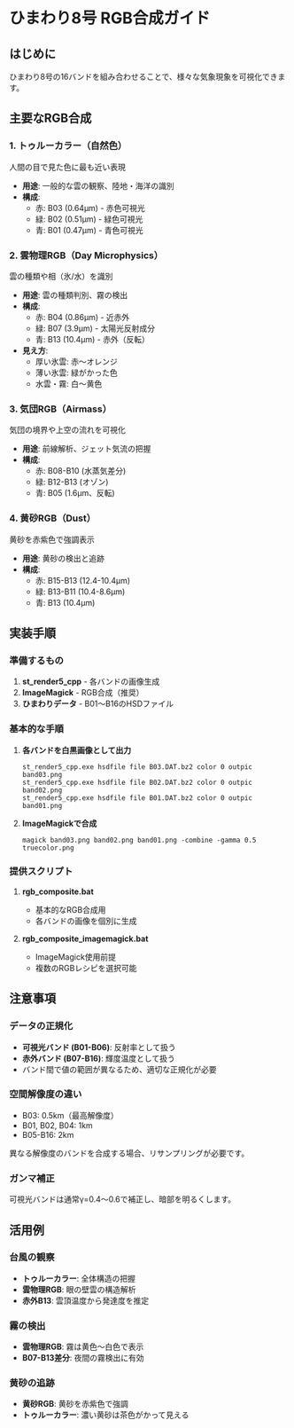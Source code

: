 # ひまわり8号 RGB合成ガイド

## はじめに
ひまわり8号の16バンドを組み合わせることで、様々な気象現象を可視化できます。

## 主要なRGB合成

### 1. トゥルーカラー（自然色）
人間の目で見た色に最も近い表現
- **用途**: 一般的な雲の観察、陸地・海洋の識別
- **構成**:
  - 赤: B03 (0.64μm) - 赤色可視光
  - 緑: B02 (0.51μm) - 緑色可視光  
  - 青: B01 (0.47μm) - 青色可視光

### 2. 雲物理RGB（Day Microphysics）
雲の種類や相（氷/水）を識別
- **用途**: 雲の種類判別、霧の検出
- **構成**:
  - 赤: B04 (0.86μm) - 近赤外
  - 緑: B07 (3.9μm) - 太陽光反射成分
  - 青: B13 (10.4μm) - 赤外（反転）
- **見え方**:
  - 厚い氷雲: 赤～オレンジ
  - 薄い氷雲: 緑がかった色
  - 水雲・霧: 白～黄色

### 3. 気団RGB（Airmass）
気団の境界や上空の流れを可視化
- **用途**: 前線解析、ジェット気流の把握
- **構成**:
  - 赤: B08-B10 (水蒸気差分)
  - 緑: B12-B13 (オゾン)
  - 青: B05 (1.6μm、反転)

### 4. 黄砂RGB（Dust）
黄砂を赤紫色で強調表示
- **用途**: 黄砂の検出と追跡
- **構成**:
  - 赤: B15-B13 (12.4-10.4μm)
  - 緑: B13-B11 (10.4-8.6μm)
  - 青: B13 (10.4μm)

## 実装手順

### 準備するもの
1. **st_render5_cpp** - 各バンドの画像生成
2. **ImageMagick** - RGB合成（推奨）
3. **ひまわりデータ** - B01～B16のHSDファイル

### 基本的な手順

1. **各バンドを白黒画像として出力**
   ```
   st_render5_cpp.exe hsdfile file B03.DAT.bz2 color 0 outpic band03.png
   st_render5_cpp.exe hsdfile file B02.DAT.bz2 color 0 outpic band02.png
   st_render5_cpp.exe hsdfile file B01.DAT.bz2 color 0 outpic band01.png
   ```

2. **ImageMagickで合成**
   ```
   magick band03.png band02.png band01.png -combine -gamma 0.5 truecolor.png
   ```

### 提供スクリプト

1. **rgb_composite.bat**
   - 基本的なRGB合成用
   - 各バンドの画像を個別に生成

2. **rgb_composite_imagemagick.bat**
   - ImageMagick使用前提
   - 複数のRGBレシピを選択可能

## 注意事項

### データの正規化
- **可視光バンド (B01-B06)**: 反射率として扱う
- **赤外バンド (B07-B16)**: 輝度温度として扱う
- バンド間で値の範囲が異なるため、適切な正規化が必要

### 空間解像度の違い
- B03: 0.5km（最高解像度）
- B01, B02, B04: 1km
- B05-B16: 2km

異なる解像度のバンドを合成する場合、リサンプリングが必要です。

### ガンマ補正
可視光バンドは通常γ=0.4～0.6で補正し、暗部を明るくします。

## 活用例

### 台風の観察
- **トゥルーカラー**: 全体構造の把握
- **雲物理RGB**: 眼の壁雲の構造解析
- **赤外B13**: 雲頂温度から発達度を推定

### 霧の検出
- **雲物理RGB**: 霧は黄色～白色で表示
- **B07-B13差分**: 夜間の霧検出に有効

### 黄砂の追跡
- **黄砂RGB**: 黄砂を赤紫色で強調
- **トゥルーカラー**: 濃い黄砂は茶色がかって見える
